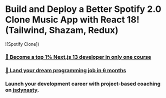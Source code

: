 # Build and Deploy a Better Spotify 2.0 Clone Music App with React 18! (Tailwind, Shazam, Redux)
![Spotify Clone])

### [🌟 Become a top 1% Next.js 13 developer in only one course](https://jsmastery.pro/next13)
### [🚀 Land your dream programming job in 6 months](https://jsmastery.pro/masterclass)

### Launch your development career with project-based coaching on [jsdynasty]().
